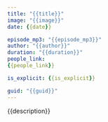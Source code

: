 ```yaml
---
title: "{{title}}"
image: "{{image}}"
date: {{date}}

episode_mp3: "{{episode_mp3}}"
author: "{{author}}"
duration: "{{duration}}"
people_link: 
{{people_link}}

is_explicit: {{is_explicit}}

guid: "{{guid}}"
---
```


<PodcastHeader/>

<!-- ECRIRE LA DESCRIPTION DE L'EPISODE SOUS CETTE LIGNE -->
{{description}}

